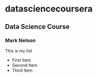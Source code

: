 datasciencecoursera
===================

## Data Science Course
### Mark Nelson

This is my list
* First Item
* Second Item
* Third Item


